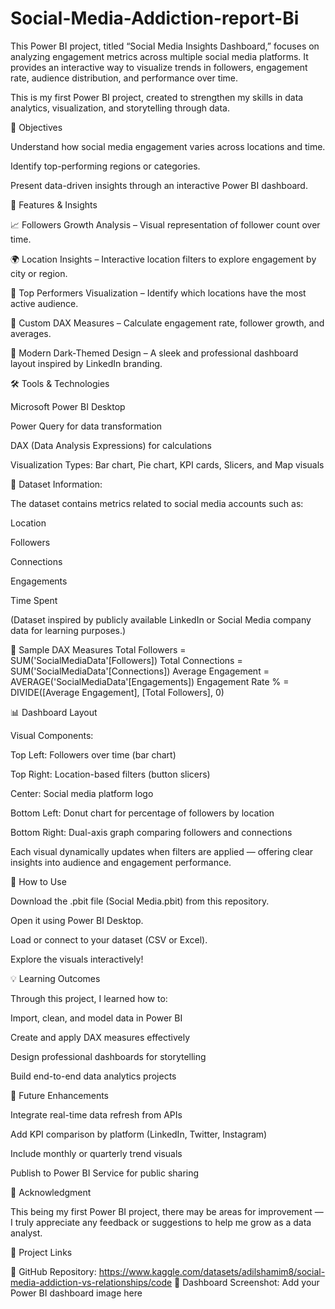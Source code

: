 # Social-Media-Addiction-report-Bi
This Power BI project, titled “Social Media Insights Dashboard,” focuses on analyzing engagement metrics across multiple social media platforms.
It provides an interactive way to visualize trends in followers, engagement rate, audience distribution, and performance over time.

This is my first Power BI project, created to strengthen my skills in data analytics, visualization, and storytelling through data.

🎯 Objectives

Understand how social media engagement varies across locations and time.

Identify top-performing regions or categories.

Present data-driven insights through an interactive Power BI dashboard.

🧩 Features & Insights

📈 Followers Growth Analysis – Visual representation of follower count over time.

🌍 Location Insights – Interactive location filters to explore engagement by city or region.

🥇 Top Performers Visualization – Identify which locations have the most active audience.

🧮 Custom DAX Measures – Calculate engagement rate, follower growth, and averages.

🎨 Modern Dark-Themed Design – A sleek and professional dashboard layout inspired by LinkedIn branding.

🛠️ Tools & Technologies

Microsoft Power BI Desktop

Power Query for data transformation

DAX (Data Analysis Expressions) for calculations

Visualization Types: Bar chart, Pie chart, KPI cards, Slicers, and Map visuals

📂 Dataset Information:

The dataset contains metrics related to social media accounts such as:

Location

Followers

Connections

Engagements

Time Spent

(Dataset inspired by publicly available LinkedIn or Social Media company data for learning purposes.)

🧮 Sample DAX Measures
Total Followers = SUM('SocialMediaData'[Followers])
Total Connections = SUM('SocialMediaData'[Connections])
Average Engagement = AVERAGE('SocialMediaData'[Engagements])
Engagement Rate % = DIVIDE([Average Engagement], [Total Followers], 0)

📊 Dashboard Layout

Visual Components:

Top Left: Followers over time (bar chart)

Top Right: Location-based filters (button slicers)

Center: Social media platform logo

Bottom Left: Donut chart for percentage of followers by location

Bottom Right: Dual-axis graph comparing followers and connections

Each visual dynamically updates when filters are applied — offering clear insights into audience and engagement performance.

🚀 How to Use

Download the .pbit file (Social Media.pbit) from this repository.

Open it using Power BI Desktop.

Load or connect to your dataset (CSV or Excel).

Explore the visuals interactively!

💡 Learning Outcomes

Through this project, I learned how to:

Import, clean, and model data in Power BI

Create and apply DAX measures effectively

Design professional dashboards for storytelling

Build end-to-end data analytics projects

🧠 Future Enhancements

Integrate real-time data refresh from APIs

Add KPI comparison by platform (LinkedIn, Twitter, Instagram)

Include monthly or quarterly trend visuals

Publish to Power BI Service for public sharing

🙏 Acknowledgment

This being my first Power BI project, there may be areas for improvement — I truly appreciate any feedback or suggestions to help me grow as a data analyst.

🔗 Project Links

📂 GitHub Repository: https://www.kaggle.com/datasets/adilshamim8/social-media-addiction-vs-relationships/code
📸 Dashboard Screenshot: Add your Power BI dashboard image here
